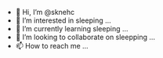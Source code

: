 - 👋 Hi, I’m @sknehc
- 👀 I’m interested in sleeping ...
- 🌱 I’m currently learning sleeping ...
- 💞️ I’m looking to collaborate on sleepping ...
- 📫 How to reach me ...

<!---
sknehc/sknehc is a ✨ special ✨ repository because its `README.md` (this file) appears on your GitHub profile.
You can click the Preview link to take a look at your changes.
--->
